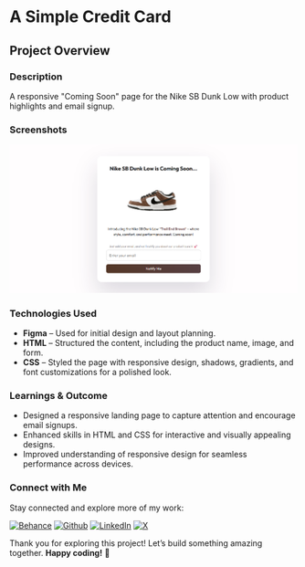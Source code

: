 # A Simple Credit Card

## Project Overview

### Description

A responsive "Coming Soon" page for the Nike SB Dunk Low with product highlights and email signup.

### Screenshots

![Coming Soon Design](./assets/coming-soon.png)

### Technologies Used

- **Figma** – Used for initial design and layout planning.
- **HTML** – Structured the content, including the product name, image, and form.
- **CSS** – Styled the page with responsive design, shadows, gradients, and font customizations for a polished look.

### Learnings & Outcome

- Designed a responsive landing page to capture attention and encourage email signups.
- Enhanced skills in HTML and CSS for interactive and visually appealing designs.
- Improved understanding of responsive design for seamless performance across devices.

### Connect with Me

Stay connected and explore more of my work:

[![Behance](https://img.shields.io/badge/Behance-0054F7?style=for-the-badge&logo=behance&logoColor=white)](https://www.behance.net/sourabhjaishwal)
[![Github](https://img.shields.io/badge/GitHub-100000?style=for-the-badge&logo=github&logoColor=white)](https://github.com/sourabhjaishwal)
[![LinkedIn](https://img.shields.io/badge/LinkedIn-0077B5?style=for-the-badge&logo=linkedin&logoColor=white)](https://www.linkedin.com/in/sourabhjaishwal/)
[![X](https://img.shields.io/badge/X-000000?style=for-the-badge&logo=x&logoColor=white)](https://x.com/sourabhsandbox)

Thank you for exploring this project! Let’s build something amazing together. **Happy coding!** 🚀
